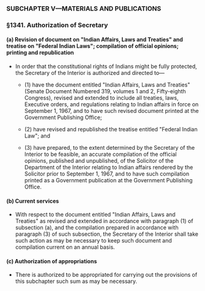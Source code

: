 ### SUBCHAPTER V—MATERIALS AND PUBLICATIONS

### §1341. Authorization of Secretary
#### (a) Revision of document on "Indian Affairs, Laws and Treaties" and treatise on "Federal Indian Laws"; compilation of official opinions; printing and republication
* In order that the constitutional rights of Indians might be fully protected, the Secretary of the Interior is authorized and directed to—

  * (1) have the document entitled "Indian Affairs, Laws and Treaties" (Senate Document Numbered 319, volumes 1 and 2, Fifty-eighth Congress), revised and extended to include all treaties, laws, Executive orders, and regulations relating to Indian affairs in force on September 1, 1967, and to have such revised document printed at the Government Publishing Office;

  * (2) have revised and republished the treatise entitled "Federal Indian Law"; and

  * (3) have prepared, to the extent determined by the Secretary of the Interior to be feasible, an accurate compilation of the official opinions, published and unpublished, of the Solicitor of the Department of the Interior relating to Indian affairs rendered by the Solicitor prior to September 1, 1967, and to have such compilation printed as a Government publication at the Government Publishing Office.

#### (b) Current services
* With respect to the document entitled "Indian Affairs, Laws and Treaties" as revised and extended in accordance with paragraph (1) of subsection (a), and the compilation prepared in accordance with paragraph (3) of such subsection, the Secretary of the Interior shall take such action as may be necessary to keep such document and compilation current on an annual basis.

#### (c) Authorization of appropriations
* There is authorized to be appropriated for carrying out the provisions of this subchapter such sum as may be necessary.